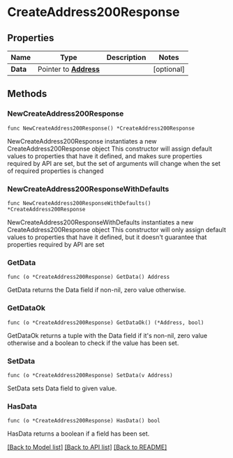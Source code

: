 # CreateAddress200Response

## Properties

Name | Type | Description | Notes
------------ | ------------- | ------------- | -------------
**Data** | Pointer to [**Address**](Address.md) |  | [optional] 

## Methods

### NewCreateAddress200Response

`func NewCreateAddress200Response() *CreateAddress200Response`

NewCreateAddress200Response instantiates a new CreateAddress200Response object
This constructor will assign default values to properties that have it defined,
and makes sure properties required by API are set, but the set of arguments
will change when the set of required properties is changed

### NewCreateAddress200ResponseWithDefaults

`func NewCreateAddress200ResponseWithDefaults() *CreateAddress200Response`

NewCreateAddress200ResponseWithDefaults instantiates a new CreateAddress200Response object
This constructor will only assign default values to properties that have it defined,
but it doesn't guarantee that properties required by API are set

### GetData

`func (o *CreateAddress200Response) GetData() Address`

GetData returns the Data field if non-nil, zero value otherwise.

### GetDataOk

`func (o *CreateAddress200Response) GetDataOk() (*Address, bool)`

GetDataOk returns a tuple with the Data field if it's non-nil, zero value otherwise
and a boolean to check if the value has been set.

### SetData

`func (o *CreateAddress200Response) SetData(v Address)`

SetData sets Data field to given value.

### HasData

`func (o *CreateAddress200Response) HasData() bool`

HasData returns a boolean if a field has been set.


[[Back to Model list]](../README.md#documentation-for-models) [[Back to API list]](../README.md#documentation-for-api-endpoints) [[Back to README]](../README.md)


